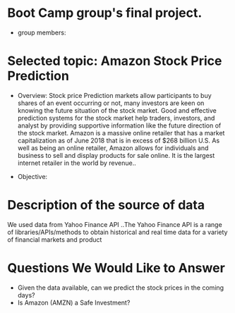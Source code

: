 # Boot Camp group's final project.
* group members:


# Selected topic: Amazon Stock Price Prediction



* Overview: Stock price Prediction markets allow participants to buy shares of an event occurring or not,
many investors are keen on knowing the future situation of the stock market. Good and effective prediction systems for the stock market help traders, investors, and analyst by providing supportive information like the future direction of the stock market.
Amazon is a massive online retailer that has a market capitalization as of June 2018 that is in excess of $268 billion U.S. As well as being an online retailer, Amazon allows for individuals and business to sell and display products for sale online. It is the largest internet retailer in the world by revenue..

* Objective: 

# Description of the source of data

We used data from Yahoo Finance API ..The Yahoo Finance API is a range of libraries/APIs/methods to obtain historical and real time data for a variety of financial markets and product

# Questions We Would Like to Answer
* Given the data available, can we predict the  stock prices in the coming days?
* Is Amazon (AMZN)  a Safe Investment?

